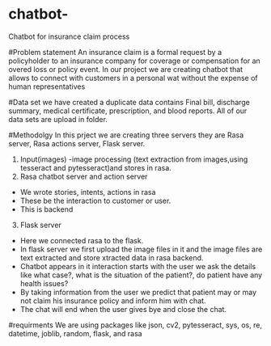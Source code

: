 # chatbot-
Chatbot for insurance claim process

#Problem statement
An insurance claim is a formal request by a policyholder to an insurance company for coverage or compensation for an overed loss or policy event. In our project we are creating chatbot that allows to connect with customers in a personal wat without the expense of human representatives

#Data set
we have created a duplicate data contains Final bill, discharge summary, medical certificate, prescription, and blood reports.
All of our data sets are upload in folder.

#Methodolgy
In this prject we are creating three servers they are Rasa server, Rasa actions server, Flask server.
1. Input(images)
-image processing (text extraction from images,using tesseract and pytesseract)and stores in rasa.
2. Rasa chatbot server and action server
-  We wrote stories, intents, actions in  rasa
- These be the interaction to customer or user.
- This is backend
3. Flask server
- Here we connected rasa to the flask.
- In flask server we first upload the image files in it and the image files are text extracted and store xtracted data in rasa backend.
- Chatbot appears in it interaction starts with the user we ask the details like what case?, what is the situation of the patient?, do patient have any health issues?
- By taking information from the user we predict that patient may or may not claim his insurance policy and inform him with chat.
- The chat will end when the user gives bye and close the chat.

#requirments
We are using packages like 
json, 
cv2, 
pytesseract, 
sys, 
os, 
re, 
datetime, 
joblib, 
random, 
flask, and 
rasa 



